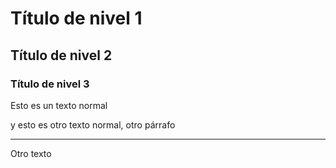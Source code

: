 # Título de nivel 1

## Título de nivel 2

### Título de nivel 3

Esto es un texto normal

y esto es otro texto normal, otro párrafo

---

Otro texto 